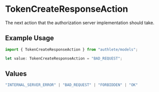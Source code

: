 # TokenCreateResponseAction

The next action that the authorization server implementation should take.

## Example Usage

```typescript
import { TokenCreateResponseAction } from "authlete/models";

let value: TokenCreateResponseAction = "BAD_REQUEST";
```

## Values

```typescript
"INTERNAL_SERVER_ERROR" | "BAD_REQUEST" | "FORBIDDEN" | "OK"
```